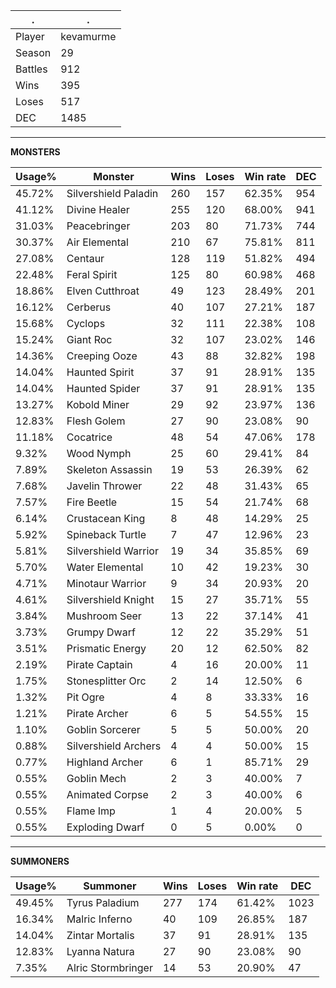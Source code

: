 .|.
|-|-
Player|kevamurme
Season|29
Battles|912
Wins|395
Loses|517
DEC|1485

---
**MONSTERS**

Usage%|Monster|Wins|Loses|Win rate|DEC|
-|-|-|-|-|-|
45.72%|Silvershield Paladin|260|157|62.35%|954|
41.12%|Divine Healer|255|120|68.00%|941|
31.03%|Peacebringer|203|80|71.73%|744|
30.37%|Air Elemental|210|67|75.81%|811|
27.08%|Centaur|128|119|51.82%|494|
22.48%|Feral Spirit|125|80|60.98%|468|
18.86%|Elven Cutthroat|49|123|28.49%|201|
16.12%|Cerberus|40|107|27.21%|187|
15.68%|Cyclops|32|111|22.38%|108|
15.24%|Giant Roc|32|107|23.02%|146|
14.36%|Creeping Ooze|43|88|32.82%|198|
14.04%|Haunted Spirit|37|91|28.91%|135|
14.04%|Haunted Spider|37|91|28.91%|135|
13.27%|Kobold Miner|29|92|23.97%|136|
12.83%|Flesh Golem|27|90|23.08%|90|
11.18%|Cocatrice|48|54|47.06%|178|
9.32%|Wood Nymph|25|60|29.41%|84|
7.89%|Skeleton Assassin|19|53|26.39%|62|
7.68%|Javelin Thrower|22|48|31.43%|65|
7.57%|Fire Beetle|15|54|21.74%|68|
6.14%|Crustacean King|8|48|14.29%|25|
5.92%|Spineback Turtle|7|47|12.96%|23|
5.81%|Silvershield Warrior|19|34|35.85%|69|
5.70%|Water Elemental|10|42|19.23%|30|
4.71%|Minotaur Warrior|9|34|20.93%|20|
4.61%|Silvershield Knight|15|27|35.71%|55|
3.84%|Mushroom Seer|13|22|37.14%|41|
3.73%|Grumpy Dwarf|12|22|35.29%|51|
3.51%|Prismatic Energy|20|12|62.50%|82|
2.19%|Pirate Captain|4|16|20.00%|11|
1.75%|Stonesplitter Orc|2|14|12.50%|6|
1.32%|Pit Ogre|4|8|33.33%|16|
1.21%|Pirate Archer|6|5|54.55%|15|
1.10%|Goblin Sorcerer|5|5|50.00%|20|
0.88%|Silvershield Archers|4|4|50.00%|15|
0.77%|Highland Archer|6|1|85.71%|29|
0.55%|Goblin Mech|2|3|40.00%|7|
0.55%|Animated Corpse|2|3|40.00%|6|
0.55%|Flame Imp|1|4|20.00%|5|
0.55%|Exploding Dwarf|0|5|0.00%|0|

---
**SUMMONERS**

Usage%|Summoner|Wins|Loses|Win rate|DEC|
-|-|-|-|-|-|
49.45%|Tyrus Paladium|277|174|61.42%|1023|
16.34%|Malric Inferno|40|109|26.85%|187|
14.04%|Zintar Mortalis|37|91|28.91%|135|
12.83%|Lyanna Natura|27|90|23.08%|90|
7.35%|Alric Stormbringer|14|53|20.90%|47|
